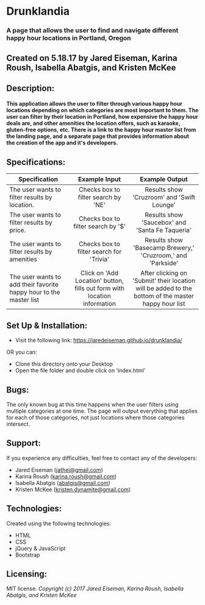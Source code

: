 # Drunklandia
### A page that allows the user to find and navigate different happy hour locations in Portland, Oregon
## Created on 5.18.17 by Jared Eiseman, Karina Roush, Isabella Abatgis, and Kristen McKee

## Description:
#### This application allows the user to filter through various happy hour locations depending on which categories are most important to them. The user can filter by their location in Portland, how expensive the happy hour deals are, and other amenities the location offers, such as karaoke, gluten-free options, etc. There is a link to the happy hour master list from the landing page, and a separate page that provides information about the creation of the app and it's developers.

## Specifications:
| Specification | Example Input | Example Output |
| ---------------- |:----------------:|:----------------:|
| The user wants to filter results by location. | Checks box to filter search by 'NE' | Results show 'Cruzroom' and 'Swift Lounge' |
| The user wants to filter results by price. | Checks box to filter search by '$' | Results show 'Saucebox' and 'Santa Fe Taqueria' |
| The user wants to filter results by amenities | Checks box to filter search for 'Trivia' | Results show 'Basecamp Brewery,' 'Cruzroom,' and 'Parkside' |
| The user wants to add their favorite happy hour to the master list | Click on 'Add Location' button, fills out form with location information | After clicking on 'Submit' their location will be added to the bottom of the master happy hour list |

## Set Up & Installation:
* Visit the following link: <https://jaredeiseman.github.io/drunklandia/>

OR you can:

* Clone this directory onto your Desktop
* Open the file folder and double click on 'index.html'

## Bugs:
The only known bug at this time happens when the user filters using multiple categories at one time. The page will output everything that applies for each of those categories, not just locations where those categories intersect. 

## Support:
If you experience any difficulties, feel free to contact any of the developers:
* Jared Eiseman (jathei@gmail.com)
* Karina Roush (karina.roush@gmail.com)
* Isabella Abatgis (abatgis@gmail.com)
* Kristen McKee (kristen.dynamite@gmail.com)

## Technologies:
Created using the following technologies:
* HTML
* CSS
* jQuery & JavaScript
* Bootstrap

## Licensing:
MIT license.
*Copyright (c) 2017 Jared Eiseman, Karina Roush, *Isabella Abatgis, and Kristen McKee**
